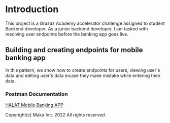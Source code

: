 # Introduction
This project is a Grazaz Academy accelerator challenge assigned to student Backend developer. As a junior backend developer, I am tasked with resolving user endpoints before the banking app goes live.

## Building and creating endpoints for mobile banking app
In this pattern, we show how to create endpoints for users, viewing user's data and editing user's data incase they make mistake while entering their data.

### Postman Documentation
[HALAT Mobile Banking APP](https://www.postman.com/payload-candidate-35796187/workspace/halat-banking-app)

Copyright(c) Maka Inc. 2022
All rights reserved.
